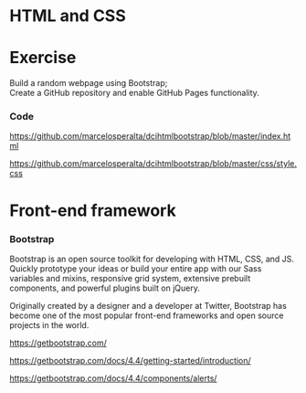 # HTML and CSS

# Exercise

Build a random webpage using Bootstrap;  
Create a GitHub repository and enable GitHub Pages functionality.

### Code

https://github.com/marcelosperalta/dcihtmlbootstrap/blob/master/index.html  

https://github.com/marcelosperalta/dcihtmlbootstrap/blob/master/css/style.css

# Front-end framework

### **Bootstrap**

Bootstrap is an open source toolkit for developing with HTML, CSS, and JS. Quickly prototype your ideas or build your entire app with our Sass variables and mixins, responsive grid system, extensive prebuilt components, and powerful plugins built on jQuery.

Originally created by a designer and a developer at Twitter, Bootstrap has become one of the most popular front-end frameworks and open source projects in the world.

https://getbootstrap.com/  

https://getbootstrap.com/docs/4.4/getting-started/introduction/  

https://getbootstrap.com/docs/4.4/components/alerts/